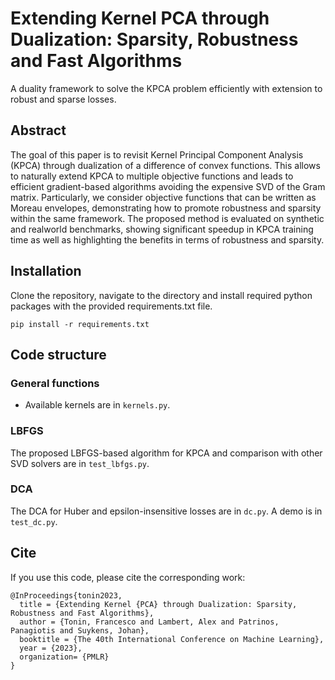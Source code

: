 # Extending Kernel PCA through Dualization: Sparsity, Robustness and Fast Algorithms
A duality framework to solve the KPCA problem efficiently with extension to robust and sparse losses.

## Abstract
The goal of this paper is to revisit Kernel Principal Component Analysis (KPCA) through dualization of a difference of convex functions. This allows to naturally extend KPCA to multiple objective functions and leads to efficient gradient-based algorithms avoiding the expensive SVD of the Gram matrix. Particularly, we consider objective functions that can be written as Moreau envelopes, demonstrating how to promote robustness and sparsity within the same framework. The proposed method is evaluated on synthetic and realworld benchmarks, showing significant speedup in KPCA training time as well as highlighting the benefits in terms of robustness and sparsity.


## Installation
Clone the repository, navigate to the directory and install required python packages with the provided requirements.txt file.

```
pip install -r requirements.txt
```

## Code structure

### General functions

- Available kernels are in `kernels.py`.

### LBFGS
The proposed LBFGS-based algorithm for KPCA and comparison with other SVD solvers are in `test_lbfgs.py`.

### DCA
The DCA for Huber and epsilon-insensitive losses are in `dc.py`.
A demo is in `test_dc.py`.

## Cite
If you use this code, please cite the corresponding work:

```
@InProceedings{tonin2023,
  title = {Extending Kernel {PCA} through Dualization: Sparsity, Robustness and Fast Algorithms},
  author = {Tonin, Francesco and Lambert, Alex and Patrinos, Panagiotis and Suykens, Johan},
  booktitle = {The 40th International Conference on Machine Learning},
  year = {2023},
  organization= {PMLR}
}
```